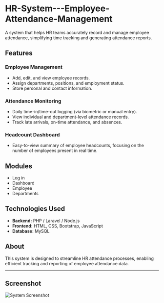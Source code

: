 # HR-System---Employee-Attendance-Management

A system that helps HR teams accurately record and manage employee attendance, simplifying time tracking and generating attendance reports.

## Features

### Employee Management
- Add, edit, and view employee records.
- Assign departments, positions, and employment status.
- Store personal and contact information.

### Attendance Monitoring
- Daily time-in/time-out logging (via biometric or manual entry).
- View individual and department-level attendance records.
- Track late arrivals, on-time attendance, and absences.

### Headcount Dashboard
- Easy-to-view summary of employee headcounts, focusing on the number of employees present in real time.

## Modules
- Log in
- Dashboard
- Employee
- Departments

## Technologies Used
- **Backend:** PHP / Laravel / Node.js  
- **Frontend:** HTML, CSS, Bootstrap, JavaScript  
- **Database:** MySQL  

## About
This system is designed to streamline HR attendance processes, enabling efficient tracking and reporting of employee attendance data.

---

## Screenshot

![System Screenshot](images/system_screenshot.png)
